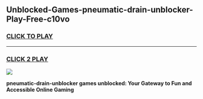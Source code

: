 
## Unblocked-Games-pneumatic-drain-unblocker-Play-Free-c10vo
<h3>
<a href="https://premium76.site?title=pneumatic-drain-unblocker&ref=10A">CLICK TO PLAY</a></h3>
<hr>

<h3>
<a href="https://premium76.site?title=pneumatic-drain-unblocker&ref=10A">CLICK 2 PLAY</a>
  
</h3>

<a href="https://premium76.site?title=pneumatic-drain-unblocker&ref=10A"><img src="https://clearcache.store/games.png"></a>


**pneumatic-drain-unblocker games unblocked: Your Gateway to Fun and Accessible Online Gaming**
